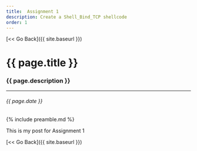 ```yaml
---
title:  Assignment 1
description: Create a Shell_Bind_TCP shellcode
order: 1
---
```


[&lt;&lt; Go Back]({{ site.baseurl }})


# {{ page.title }}
### {{ page.description }}
------
###### {{ page.date }}



{% include preamble.md %}


This is my post for Assignment 1


[&lt;&lt; Go Back]({{ site.baseurl }})
